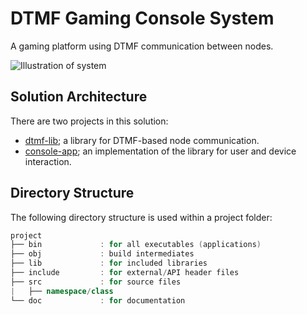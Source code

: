 # DTMF Gaming Console System
A gaming platform using DTMF communication between nodes.

![Illustration of system](https://lh4.googleusercontent.com/T42bLWP0Zer2pIfCw6EZ2AUAoKaoOZ6chzRUTjnk1uVtADhnwEuVULBaKnLsmWJheY-vfOqQLRFrX8TbgpUS=w1919-h947-rw)

## Solution Architecture
There are two projects in this solution:
- [dtmf-lib](console-app/README.md); a library for DTMF-based node communication.
- [console-app](console-app/README.md); an implementation of the library for user and device interaction.

## Directory Structure
The following directory structure is used within a project folder:

```cpp
project
├── bin             : for all executables (applications)
├── obj             : build intermediates
├── lib             : for included libraries
├── include         : for external/API header files
├── src             : for source files
|   ├── namespace/class
└── doc             : for documentation
```
